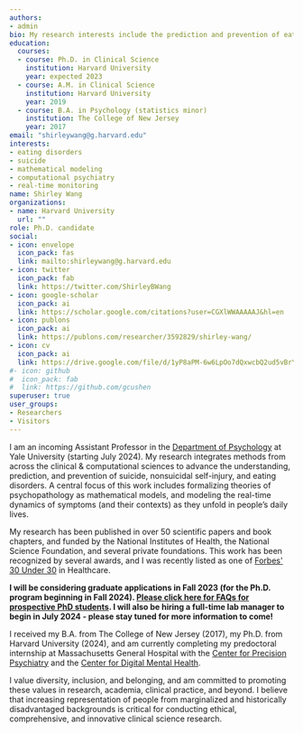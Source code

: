 ```yaml
---
authors:
- admin
bio: My research interests include the prediction and prevention of eating disorders, self-injury, and suicide.
education:
  courses:
  - course: Ph.D. in Clinical Science
    institution: Harvard University
    year: expected 2023
  - course: A.M. in Clinical Science
    institution: Harvard University
    year: 2019
  - course: B.A. in Psychology (statistics minor)
    institution: The College of New Jersey
    year: 2017
email: "shirleywang@g.harvard.edu"
interests:
- eating disorders
- suicide
- mathematical modeling
- computational psychiatry
- real-time monitoring
name: Shirley Wang
organizations:
- name: Harvard University
  url: ""
role: Ph.D. candidate
social:
- icon: envelope
  icon_pack: fas
  link: mailto:shirleywang@g.harvard.edu
- icon: twitter
  icon_pack: fab
  link: https://twitter.com/ShirleyBWang
- icon: google-scholar
  icon_pack: ai
  link: https://scholar.google.com/citations?user=CGXlWWAAAAAJ&hl=en
- icon: publons
  icon_pack: ai
  link: https://publons.com/researcher/3592829/shirley-wang/
- icon: cv
  icon_pack: ai
  link: https://drive.google.com/file/d/1yP8aPM-6w6LpOo7dQxwcbQ2ud5vBrYB0/view?usp=sharing
#- icon: github
#  icon_pack: fab
#  link: https://github.com/gcushen
superuser: true
user_groups:
- Researchers
- Visitors
---
```


I am an incoming Assistant Professor in the [Department of Psychology](https://psychology.yale.edu/) at Yale University (starting July 2024). My research integrates methods from across the clinical & computational sciences to advance the understanding, prediction, and prevention of suicide, nonsuicidal self-injury, and eating disorders. A central focus of this work includes formalizing theories of psychopathology as mathematical models, and modeling the real-time dynamics of symptoms (and their contexts) as they unfold in people’s daily lives. 

My research has been published in over 50 scientific papers and book chapters, and funded by the National Institutes of Health, the National Science Foundation, and several private foundations. This work has been recognized by several awards, and I was recently listed as one of [Forbes' 30 Under 30](https://www.forbes.com/profile/shirley-wang/?list=30under30-healthcare/&sh=7e7f3b965c85) in Healthcare.

**I will be considering graduate applications in Fall 2023 (for the Ph.D. program beginning in Fall 2024). [Please click here for FAQs for prospective PhD students](https://docs.google.com/document/d/1DqbUZxf5aPN_v707Sk6FEuXVV0N32TZrffF5hVvEBO0/edit?usp=sharing). I will also be hiring a full-time lab manager to begin in July 2024 - please stay tuned for more information to come!** 

I received my B.A. from The College of New Jersey (2017), my Ph.D. from Harvard University (2024), and am currently completing my predoctoral internship at Massachusetts General Hospital with the [Center for Precision Psychiatry](https://www.massgeneral.org/psychiatry/research/precision-psychiatry/about) and the [Center for Digital Mental Health](https://centerfordigitalmentalhealth.org/). 

I value diversity, inclusion, and belonging, and am committed to promoting these values in research, academia, clinical practice, and beyond. I believe that increasing representation of people from marginalized and historically disadvantaged backgrounds is critical for conducting ethical, comprehensive, and innovative clinical science research.


